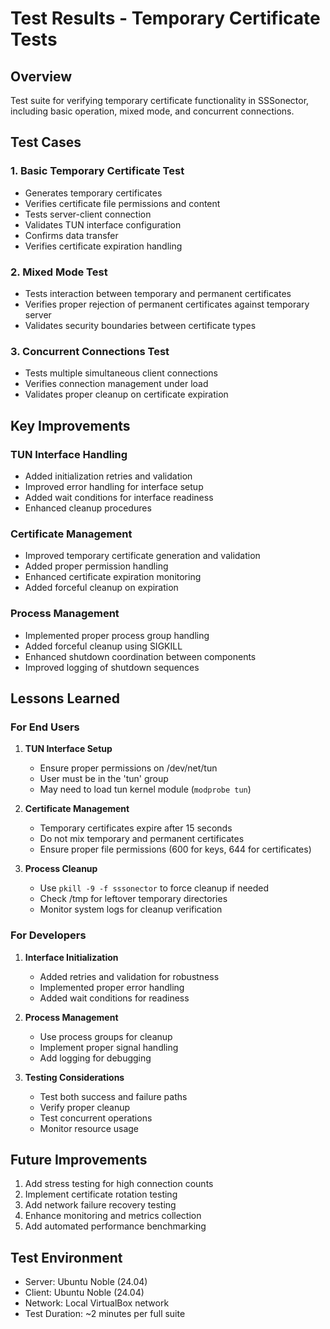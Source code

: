 # Test Results - Temporary Certificate Tests

## Overview
Test suite for verifying temporary certificate functionality in SSSonector, including basic operation, mixed mode, and concurrent connections.

## Test Cases

### 1. Basic Temporary Certificate Test
- Generates temporary certificates
- Verifies certificate file permissions and content
- Tests server-client connection
- Validates TUN interface configuration
- Confirms data transfer
- Verifies certificate expiration handling

### 2. Mixed Mode Test
- Tests interaction between temporary and permanent certificates
- Verifies proper rejection of permanent certificates against temporary server
- Validates security boundaries between certificate types

### 3. Concurrent Connections Test
- Tests multiple simultaneous client connections
- Verifies connection management under load
- Validates proper cleanup on certificate expiration

## Key Improvements

### TUN Interface Handling
- Added initialization retries and validation
- Improved error handling for interface setup
- Added wait conditions for interface readiness
- Enhanced cleanup procedures

### Certificate Management
- Improved temporary certificate generation and validation
- Added proper permission handling
- Enhanced certificate expiration monitoring
- Added forceful cleanup on expiration

### Process Management
- Implemented proper process group handling
- Added forceful cleanup using SIGKILL
- Enhanced shutdown coordination between components
- Improved logging of shutdown sequences

## Lessons Learned

### For End Users
1. **TUN Interface Setup**
   - Ensure proper permissions on /dev/net/tun
   - User must be in the 'tun' group
   - May need to load tun kernel module (`modprobe tun`)

2. **Certificate Management**
   - Temporary certificates expire after 15 seconds
   - Do not mix temporary and permanent certificates
   - Ensure proper file permissions (600 for keys, 644 for certificates)

3. **Process Cleanup**
   - Use `pkill -9 -f sssonector` to force cleanup if needed
   - Check /tmp for leftover temporary directories
   - Monitor system logs for cleanup verification

### For Developers
1. **Interface Initialization**
   - Added retries and validation for robustness
   - Implemented proper error handling
   - Added wait conditions for readiness

2. **Process Management**
   - Use process groups for cleanup
   - Implement proper signal handling
   - Add logging for debugging

3. **Testing Considerations**
   - Test both success and failure paths
   - Verify proper cleanup
   - Test concurrent operations
   - Monitor resource usage

## Future Improvements
1. Add stress testing for high connection counts
2. Implement certificate rotation testing
3. Add network failure recovery testing
4. Enhance monitoring and metrics collection
5. Add automated performance benchmarking

## Test Environment
- Server: Ubuntu Noble (24.04)
- Client: Ubuntu Noble (24.04)
- Network: Local VirtualBox network
- Test Duration: ~2 minutes per full suite
